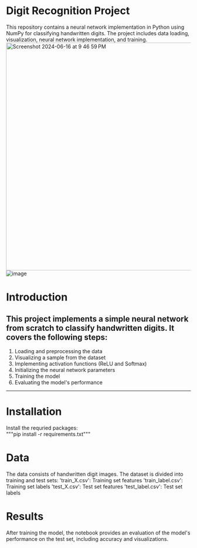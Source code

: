 # Digit Recognition Project
This repository contains a neural network implementation in Python using NumPy for classifying handwritten digits. The project includes data loading, visualization, neural network implementation, and training.
<img width="621" alt="Screenshot 2024-06-16 at 9 46 59 PM" src="https://github.com/vishwavinayak/DigitRecognition/assets/150454731/0a5452f5-f6f8-4238-8f28-e1e26e1da483">
![image](https://github.com/vishwavinayak/DigitRecognition/assets/150454731/1e83261c-0f34-41eb-92f3-eeb3c008206f)




# Introduction
This project implements a simple neural network from scratch to classify handwritten digits. It covers the following steps:
---
1. Loading and preprocessing the data
2. Visualizing a sample from the dataset
3. Implementing activation functions (ReLU and Softmax)
4. Initializing the neural network parameters
5. Training the model
6. Evaluating the model's performance
---
# Installation
Install the requried packages:\
"""pip install -r requirements.txt"""
# Data
The data consists of handwritten digit images. The dataset is divided into training and test sets:
'train_X.csv': Training set features
'train_label.csv': Training set labels
'test_X.csv': Test set features
'test_label.csv': Test set labels
# Results
After training the model, the notebook provides an evaluation of the model's performance on the test set, including accuracy and visualizations.
